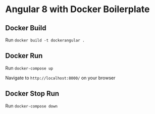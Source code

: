 # Angular 8 with Docker Boilerplate

## Docker Build

Run `docker build -t dockerangular .`

## Docker Run

Run `docker-compose up`

Navigate to `http://localhost:8000/` on your browser

## Docker Stop Run
Run `docker-compose down`